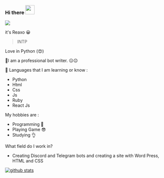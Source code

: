 ### Hi there <img src="https://raw.githubusercontent.com/MartinHeinz/MartinHeinz/master/wave.gif" height="30px" width="30px">

<img src="https://user-images.githubusercontent.com/110986239/200184666-6092a345-766f-40ef-9caa-4978e4b44da0.png">

it's Reaxo 😀

> INTP

Love in Python (😍)


🌱I am a professional bot writer. 😑😐

🏮 Languages that I am learning or know :
* Python
* Html
* Css
* Js
* Ruby
* React Js

My hobbies are :
* Programming 🐍
* Playing Game 😎
* Studying 👌


What field do I work in?
* Creating Discord and Telegram bots and creating a site with Word Press, HTML and CSS


[![github stats](https://github-readme-stats.vercel.app/api?username=ImReaxo&show_icons=true&theme=radical)](https://github.com/imReaxo)




